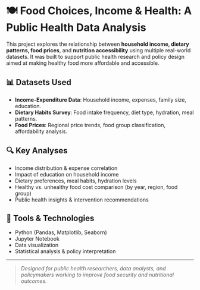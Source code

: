 # 🍽️ Food Choices, Income & Health: A Public Health Data Analysis

This project explores the relationship between **household income, dietary patterns, food prices**, and **nutrition accessibility** using multiple real-world datasets. It was built to support public health research and policy design aimed at making healthy food more affordable and accessible.

## 📊 Datasets Used
- **Income-Expenditure Data**: Household income, expenses, family size, education.
- **Dietary Habits Survey**: Food intake frequency, diet type, hydration, meal patterns.
- **Food Prices**: Regional price trends, food group classification, affordability analysis.

## 🔍 Key Analyses
- Income distribution & expense correlation
- Impact of education on household income
- Dietary preferences, meal habits, hydration levels
- Healthy vs. unhealthy food cost comparison (by year, region, food group)
- Public health insights & intervention recommendations

## 📌 Tools & Technologies
- Python (Pandas, Matplotlib, Seaborn)
- Jupyter Notebook
- Data visualization
- Statistical analysis & policy interpretation

---

> *Designed for public health researchers, data analysts, and policymakers working to improve food security and nutritional outcomes.*

